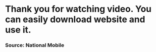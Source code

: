 # Thank you for watching video. You can easily download website and use it.

### Source: National Mobile 
